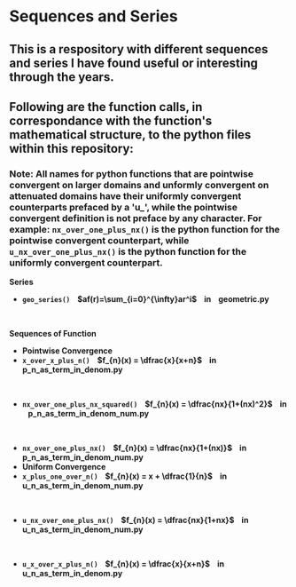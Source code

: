 # Sequences and Series

## This is a respository with different sequences and series I have found useful or interesting through the years.


## Following are the function calls, in correspondance with the function's mathematical structure, to the python files within this repository:
### Note: All names for python functions that are pointwise convergent on larger domains and unformly convergent on attenuated domains have their uniformly convergent counterparts prefaced by a 'u_', while the pointwise convergent definition is not preface by any character. For example: ```nx_over_one_plus_nx()``` is the python function for the pointwise convergent counterpart, while ```u_nx_over_one_plus_nx()``` is the python function for the uniformly convergent counterpart. 

<b> Series
 - ```geo_series()``` &nbsp;&nbsp; $af(r)=\sum_{i=0}^{\infty}ar^i$ &nbsp;&nbsp; in &nbsp;&nbsp; geometric.py

<br/> 

<b> Sequences of Function
 - <b> Pointwise Convergence
 - ```x_over_x_plus_n()``` &nbsp;&nbsp; $f_{n}(x) = \dfrac{x}{x+n}$ &nbsp;&nbsp; in &nbsp;&nbsp; p_n_as_term_in_denom.py 

<br/>

 - ```nx_over_one_plus_nx_squared()``` &nbsp;&nbsp; $f_{n}(x) = \dfrac{nx}{1+(nx)^2}$ &nbsp;&nbsp; in &nbsp;&nbsp; p_n_as_term_in_denom_num.py

<br/>

 - ```nx_over_one_plus_nx()``` &nbsp;&nbsp; $f_{n}(x) = \dfrac{nx}{1+(nx)}$ &nbsp;&nbsp; in &nbsp;&nbsp; p_n_as_term_in_denom_num.py
 - <b> Uniform Convergence
 - ```x_plus_one_over_n()``` &nbsp;&nbsp; $f_{n}(x) = x + \dfrac{1}{n}$ &nbsp;&nbsp; in &nbsp;&nbsp; u_n_as_term_in_denom_num.py

<br/>

 - ```u_nx_over_one_plus_nx()``` &nbsp;&nbsp; $f_{n}(x) = \dfrac{nx}{1+nx}$ &nbsp;&nbsp; in &nbsp;&nbsp; u_n_as_term_in_denom_num.py

<br/>

 - ```u_x_over_x_plus_n()``` &nbsp;&nbsp; $f_{n}(x) = \dfrac{x}{x+n}$ &nbsp;&nbsp; in &nbsp;&nbsp; u_n_as_term_in_denom.py
